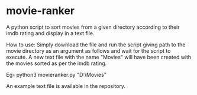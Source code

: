 # movie-ranker
A python script to sort movies from a given directory according to their imdb rating and display in a text file.

How to use:
Simply download the file and run the script giving path to the movie directory as an argument as follows and wait for the script to execute. A new text file with the name "Movies" will have been created with the movies sorted as per the imdb rating.

Eg- python3 movieranker.py "D:\Movies" 

An example text file is available in the repository.
